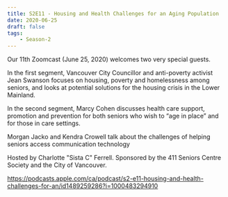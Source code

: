 ```yaml
---
title: S2E11 - Housing and Health Challenges for an Aging Population
date: 2020-06-25
draft: false
tags:
    - Season-2
---
```


Our 11th Zoomcast (June 25, 2020) welcomes two very special guests.

In the first segment, Vancouver City Councillor and anti-poverty activist Jean Swanson focuses on housing, poverty and homelessness among seniors, and looks at potential solutions for the housing crisis in the Lower Mainland.

In the second segment, Marcy Cohen discusses health care support, promotion and prevention for both seniors who wish to “age in place” and for those in care settings.

Morgan Jacko and Kendra Crowell talk about the challenges of helping seniors access communication technology

Hosted by Charlotte "Sista C" Ferrell. Sponsored by the 411 Seniors Centre Society and the City of Vancouver.

https://podcasts.apple.com/ca/podcast/s2-e11-housing-and-health-challenges-for-an/id1489259286?i=1000483294910